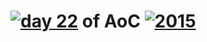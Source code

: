 # [![day 22](22)](https://adventofcode.com/2015/day/22) of AoC [![2015](2015)](https://adventofcode.com/2015)

